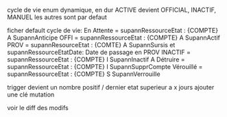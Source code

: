 cycle de vie enum dynamique, 
en dur ACTIVE devient OFFICIAL, INACTIF, MANUEL
les autres sont par defaut

ficher default cycle de vie:
En Attente        = supannRessourceEtat : {COMPTE} A SupannAnticipe
OFFI                = supannRessourceEtat : {COMPTE} A SupannActif
PROV              = supannResourceEtat : {COMTE} A SupannSursis et supannRessourceEtatDate: Date de passage en PROV
INACTIF          = supannRessourceEtat : {COMPTE} I SupannInactif
A Détruire        = supannRessourceEtat : {COMPTE} I SupannSupprCompte
Vérouillé          = supannRessourceEtat : {COMPTE} S SupannVerrouille

trigger devient un nombre positif / dernier etat superieur a x jours
ajouter une clé mutation


voir le diff des modifs
